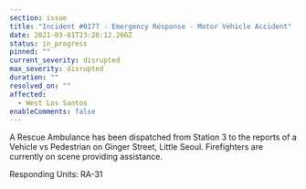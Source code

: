 ```yaml
---
section: issue
title: "Incident #0177 - Emergency Response - Motor Vehicle Accident"
date: 2021-03-01T23:28:12.266Z
status: in_progress
pinned: ""
current_severity: disrupted
max_severity: disrupted
duration: ""
resolved_on: ""
affected:
  - West Los Santos
enableComments: false
---
```

A Rescue Ambulance has been dispatched from Station 3 to the reports of a Vehicle vs Pedestrian on Ginger Street, Little Seoul. Firefighters are currently on scene providing assistance.

Responding Units: RA-31